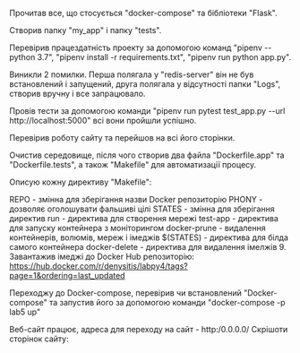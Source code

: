 Прочитав все, що стосується "docker-compose" та бібліотеки "Flask".

Створив папку "my_app" і папку "tests".

Перевірив працездатність проекту за допомогою команд "pipenv --python 3.7", "pipenv install -r requirements.txt", "pipenv run python app.py".

Виникли 2 помилки. Перша полягала у "redis-server" він не був встановлений і запущений, друга полягала у відсутності папки "Logs", створив вручну і все запрацювало.

Провів тести за допомогою команди "pipenv run pytest test_app.py --url http://localhost:5000" всі вони пройшли успішно.

Перевірив роботу сайту та перейшов на всі його сторінки.

Очистив середовище, після чого створив два файла "Dockerfile.app" та "Dockerfile.tests", а також "Makefile" для автоматизації процесу.

Описую кожну директиву "Makefile":

REPO - змінна для зберігання назви Docker репозиторію PHONY - дозволяє оголошувати фальшиві цілі STATES - змінна для зберігання директив run - директива для створення мережі test-app - директива для запуску контейнера з моніторингом docker-prune - видалення контейнерів, волюмів, мереж i імеджів $(STATES) - директива для білда самого контейнера docker-delete - директива для видалення імелжів 9. Завантажив імеджі до Docker Hub репозиторію: https://hub.docker.com/r/denysitis/labpy4/tags?page=1&ordering=last_updated

Переходжу до Docker-compose, перевірив чи встановлений "Docker-compose" та запустив його за допомогою команди "docker-compose -p lab5 up"

Веб-сайт працює, адреса для переходу на сайт - http:/0.0.0.0/ Скрішоти сторінок сайту:
